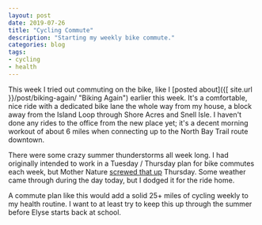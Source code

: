 ```yaml
---
layout: post
date: 2019-07-26
title: "Cycling Commute"
description: "Starting my weekly bike commute."
categories: blog
tags:
- cycling
- health
---
```


This week I tried out commuting on the bike, like I [posted about]({[ site.url }}/post/biking-again/ "Biking Again") earlier this week. It's a comfortable, nice ride with a dedicated bike lane the whole way from my house, a block away from the Island Loop through Shore Acres and Snell Isle. I haven't done any rides to the office from the new place yet; it's a decent morning workout of about 6 miles when connecting up to the North Bay Trail route downtown.

There were some crazy summer thunderstorms all week long. I had originally intended to work in a Tuesday / Thursday plan for bike commutes each week, but Mother Nature [screwed that up](https://photos.app.goo.gl/c824rpd5By6pMdi88 "Flooded streets") Thursday. Some weather came through during the day today, but I dodged it for the ride home.

A commute plan like this would add a solid 25+ miles of cycling weekly to my health routine. I want to at least try to keep this up through the summer before Elyse starts back at school.
